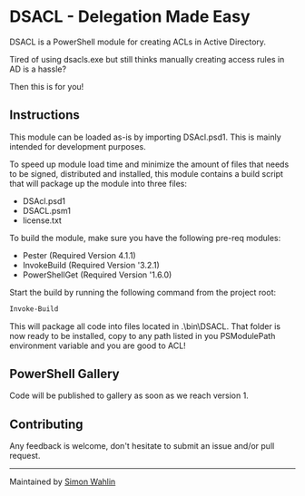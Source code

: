 # DSACL - Delegation Made Easy

DSACL is a PowerShell module for creating ACLs in Active Directory.

Tired of using dsacls.exe but still thinks manually creating access rules in AD is a hassle?

Then this is for you!

## Instructions

This module can be loaded as-is by importing DSAcl.psd1. This is mainly intended for development purposes.

To speed up module load time and minimize the amount of files that needs to be signed, distributed and installed, this module contains a build script that will package up the module into three files:

- DSAcl.psd1
- DSACL.psm1
- license.txt

To build the module, make sure you have the following pre-req modules:

- Pester (Required Version 4.1.1)
- InvokeBuild (Required Version '3.2.1)
- PowerShellGet (Required Version '1.6.0)

Start the build by running the following command from the project root:

```powershell
Invoke-Build
```

This will package all code into files located in .\bin\DSACL. That folder is now ready to be installed, copy to any path listed in you PSModulePath environment variable and you are good to ACL!

## PowerShell Gallery

Code will be published to gallery as soon as we reach version 1.

## Contributing

Any feedback is welcome, don't hesitate to submit an issue and/or pull request.

---
Maintained by [Simon Wahlin](https://www.github.com/SimonWahlin)
